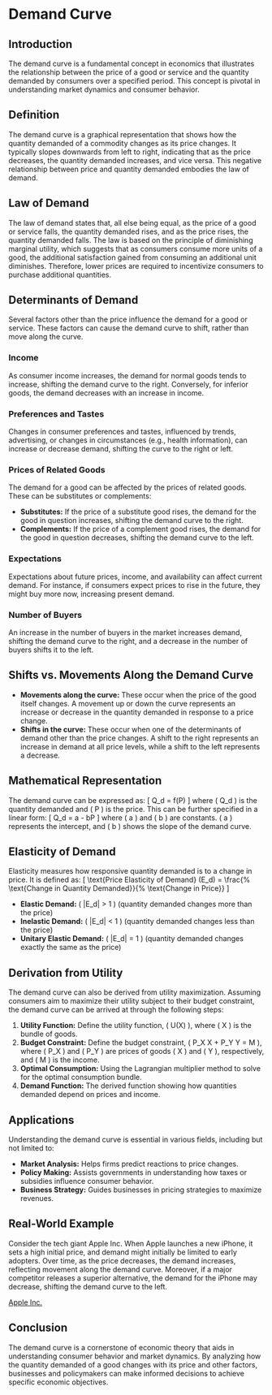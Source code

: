 # Demand Curve

## Introduction
The demand curve is a fundamental concept in economics that illustrates the relationship between the price of a good or service and the quantity demanded by consumers over a specified period. This concept is pivotal in understanding market dynamics and consumer behavior.

## Definition
The demand curve is a graphical representation that shows how the quantity demanded of a commodity changes as its price changes. It typically slopes downwards from left to right, indicating that as the price decreases, the quantity demanded increases, and vice versa. This negative relationship between price and quantity demanded embodies the law of demand.

## Law of Demand
The law of demand states that, all else being equal, as the price of a good or service falls, the quantity demanded rises, and as the price rises, the quantity demanded falls. The law is based on the principle of diminishing marginal utility, which suggests that as consumers consume more units of a good, the additional satisfaction gained from consuming an additional unit diminishes. Therefore, lower prices are required to incentivize consumers to purchase additional quantities.

## Determinants of Demand
Several factors other than the price influence the demand for a good or service. These factors can cause the demand curve to shift, rather than move along the curve.

### Income
As consumer income increases, the demand for normal goods tends to increase, shifting the demand curve to the right. Conversely, for inferior goods, the demand decreases with an increase in income.

### Preferences and Tastes
Changes in consumer preferences and tastes, influenced by trends, advertising, or changes in circumstances (e.g., health information), can increase or decrease demand, shifting the curve to the right or left.

### Prices of Related Goods
The demand for a good can be affected by the prices of related goods. These can be substitutes or complements:
- **Substitutes:** If the price of a substitute good rises, the demand for the good in question increases, shifting the demand curve to the right.
- **Complements:** If the price of a complement good rises, the demand for the good in question decreases, shifting the demand curve to the left.

### Expectations
Expectations about future prices, income, and availability can affect current demand. For instance, if consumers expect prices to rise in the future, they might buy more now, increasing present demand.

### Number of Buyers
An increase in the number of buyers in the market increases demand, shifting the demand curve to the right, and a decrease in the number of buyers shifts it to the left.

## Shifts vs. Movements Along the Demand Curve
- **Movements along the curve:** These occur when the price of the good itself changes. A movement up or down the curve represents an increase or decrease in the quantity demanded in response to a price change.
- **Shifts in the curve:** These occur when one of the determinants of demand other than the price changes. A shift to the right represents an increase in demand at all price levels, while a shift to the left represents a decrease.

## Mathematical Representation
The demand curve can be expressed as:
\[ Q_d = f(P) \]
where \( Q_d \) is the quantity demanded and \( P \) is the price. This can be further specified in a linear form:
\[ Q_d = a - bP \]
where \( a \) and \( b \) are constants. \( a \) represents the intercept, and \( b \) shows the slope of the demand curve.

## Elasticity of Demand
Elasticity measures how responsive quantity demanded is to a change in price. It is defined as:
\[ \text{Price Elasticity of Demand} (E_d) = \frac{\% \text{Change in Quantity Demanded}}{\% \text{Change in Price}} \]
- **Elastic Demand:** \( |E_d| > 1 \) (quantity demanded changes more than the price)
- **Inelastic Demand:** \( |E_d| < 1 \) (quantity demanded changes less than the price)
- **Unitary Elastic Demand:** \( |E_d| = 1 \) (quantity demanded changes exactly the same as the price)

## Derivation from Utility
The demand curve can also be derived from utility maximization. Assuming consumers aim to maximize their utility subject to their budget constraint, the demand curve can be arrived at through the following steps:
1. **Utility Function:** Define the utility function, \( U(X) \), where \( X \) is the bundle of goods.
2. **Budget Constraint:** Define the budget constraint, \( P_X X + P_Y Y = M \), where \( P_X \) and \( P_Y \) are prices of goods \( X \) and \( Y \), respectively, and \( M \) is the income.
3. **Optimal Consumption:** Using the Lagrangian multiplier method to solve for the optimal consumption bundle.
4. **Demand Function:** The derived function showing how quantities demanded depend on prices and income.

## Applications
Understanding the demand curve is essential in various fields, including but not limited to:
- **Market Analysis:** Helps firms predict reactions to price changes.
- **Policy Making:** Assists governments in understanding how taxes or subsidies influence consumer behavior.
- **Business Strategy:** Guides businesses in pricing strategies to maximize revenues.

## Real-World Example
Consider the tech giant Apple Inc. When Apple launches a new iPhone, it sets a high initial price, and demand might initially be limited to early adopters. Over time, as the price decreases, the demand increases, reflecting movement along the demand curve. Moreover, if a major competitor releases a superior alternative, the demand for the iPhone may decrease, shifting the demand curve to the left.

[Apple Inc.](https://www.apple.com)

## Conclusion
The demand curve is a cornerstone of economic theory that aids in understanding consumer behavior and market dynamics. By analyzing how the quantity demanded of a good changes with its price and other factors, businesses and policymakers can make informed decisions to achieve specific economic objectives.

